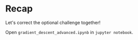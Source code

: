 # Recap

Let's correct the optional challenge together!

Open `gradient_descent_advanced.ipynb` in `jupyter notebook`.


